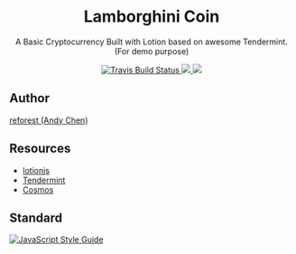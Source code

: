 <h1 align="center">
Lamborghini Coin
</h1>
<p align="center">
A Basic Cryptocurrency Built with Lotion based on awesome Tendermint. (For demo purpose)
</p>

<p align="center">
    <a href="https://travis-ci.org/reforest/lambcoin" target='_blank'>
      <img src="https://travis-ci.org/reforest/lambcoin.svg?branch=master" alt="Travis Build Status"/>
    </a>
    <a href="https://github.com/reforest/lambcoin/blob/master/LICENSE">
      <img src="https://img.shields.io/badge/License-MIT-yellow.svg" />
    </a>
    <a href="https://github.com/reforest/lambcoin/pulls">
      <img src="https://camo.githubusercontent.com/d4e0f63e9613ee474a7dfdc23c240b9795712c96/68747470733a2f2f696d672e736869656c64732e696f2f62616467652f5052732d77656c636f6d652d627269676874677265656e2e737667" />
    </a>
</p>



## Author

[reforest (Andy Chen)](https://github.com/reforest)

## Resources

- [lotionjs](https://lotionjs.com/)
- [Tendermint](https://github.com/tendermint/tendermint)
- [Cosmos](https://cosmos.network/)


## Standard

[![JavaScript Style Guide](https://cdn.rawgit.com/standard/standard/master/badge.svg)](https://github.com/standard/standard)
